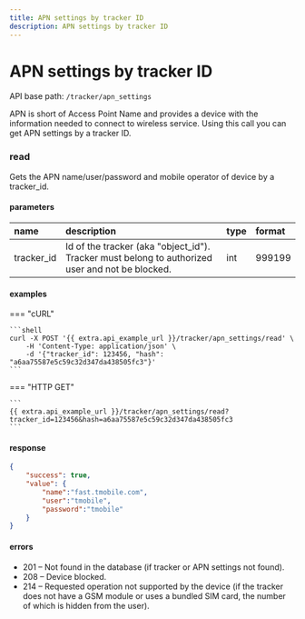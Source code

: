 ```yaml
---
title: APN settings by tracker ID
description: APN settings by tracker ID
---
```

# APN settings by tracker ID

API base path: `/tracker/apn_settings`

APN is short of Access Point Name and provides a device with the information needed to connect to wireless service. 
Using this call you can get APN settings by a tracker ID.

### read

Gets the APN name/user/password and mobile operator of device by a tracker_id.

#### parameters

| name | description | type | format |
| :------ | :------ | :----- | :----- |
| tracker_id | Id of the tracker (aka "object_id"). Tracker must belong to authorized user and not be blocked. | int | 999199 |

#### examples

=== "cURL"

    ```shell
    curl -X POST '{{ extra.api_example_url }}/tracker/apn_settings/read' \
        -H 'Content-Type: application/json' \ 
        -d '{"tracker_id": 123456, "hash": "a6aa75587e5c59c32d347da438505fc3"}'
    ```

=== "HTTP GET"

    ```
    {{ extra.api_example_url }}/tracker/apn_settings/read?tracker_id=123456&hash=a6aa75587e5c59c32d347da438505fc3
    ```

#### response

```json
{
    "success": true,
    "value": {
        "name":"fast.tmobile.com",
        "user":"tmobile",
        "password":"tmobile"
    }
}
```

#### errors

* 201 – Not found in the database (if tracker or APN settings not found).
* 208 – Device blocked.
* 214 – Requested operation not supported by the device (if the tracker does not have a GSM module or uses a bundled SIM
 card, the number of which is hidden from the user).
